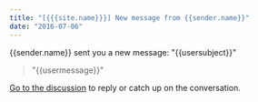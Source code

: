 ```yaml
---
title: "[{{{site.name}}}] New message from {{sender.name}}"
date: "2016-07-06"
---
```


{{sender.name}} sent you a new message: "{{usersubject}}"

> "{{usermessage}}"

[Go to the discussion]({{{message.url}}}) to reply or catch up on the conversation.
